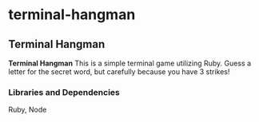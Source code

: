 # terminal-hangman




## Terminal Hangman

**Terminal Hangman** This is a simple terminal game utilizing Ruby. Guess a letter for the secret word, but carefully because you have 3 strikes!


### Libraries and Dependencies
Ruby, Node

<br>

